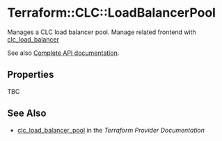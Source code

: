# Terraform::CLC::LoadBalancerPool

Manages a CLC load balancer pool. Manage related frontend with [clc_load_balancer](load_balancer.html)

See also [Complete API documentation](https://www.ctl.io/api-docs/v2/#shared-load-balancer).

## Properties

TBC

## See Also

* [clc_load_balancer_pool](https://www.terraform.io/docs/providers/clc/r/load_balancer_pool.html) in the _Terraform Provider Documentation_